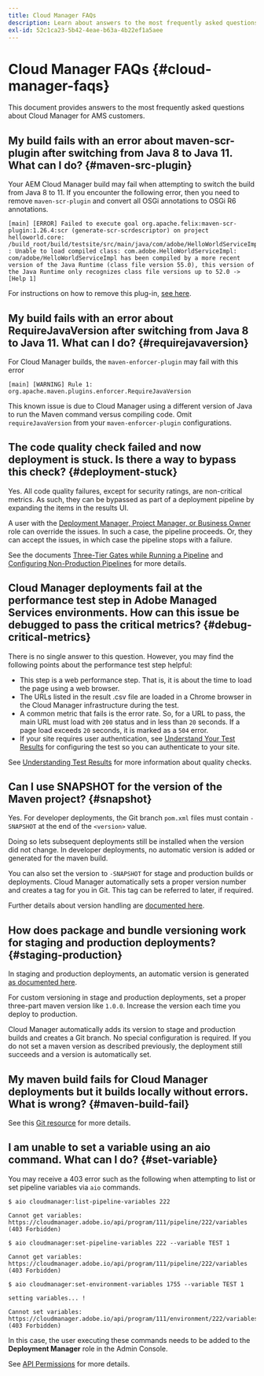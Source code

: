 ```yaml
---
title: Cloud Manager FAQs
description: Learn about answers to the most frequently asked questions about Cloud Manager for AMS customers.
exl-id: 52c1ca23-5b42-4eae-b63a-4b22ef1a5aee
---
```


# Cloud Manager FAQs {#cloud-manager-faqs}

This document provides answers to the most frequently asked questions about Cloud Manager for AMS customers.

<!-- 
## Is it possible to use Java 11 with Cloud Manager builds? {#java-11}

Yes. You need to add the `maven-toolchains-plugin` with the correct settings for Java 11.

* This process is documented [here](/help/getting-started/using-the-wizard.md).
* For an example, see the [WKND sample project code](https://github.com/adobe/aem-guides-wknd/commit/6cb5238cb6b932735dcf91b21b0d835ae3a7fe75). -->

## My build fails with an error about maven-scr-plugin after switching from Java 8 to Java 11. What can I do? {#maven-src-plugin}

Your AEM Cloud Manager build may fail when attempting to switch the build from Java 8 to 11. If you encounter the following error, then you need to remove `maven-scr-plugin` and convert all OSGi annotations to OSGi R6 annotations.

```text
[main] [ERROR] Failed to execute goal org.apache.felix:maven-scr-plugin:1.26.4:scr (generate-scr-scrdescriptor) on project helloworld.core: /build_root/build/testsite/src/main/java/com/adobe/HelloWorldServiceImpl.java : Unable to load compiled class: com.adobe.HelloWorldServiceImpl: com/adobe/HelloWorldServiceImpl has been compiled by a more recent version of the Java Runtime (class file version 55.0), this version of the Java Runtime only recognizes class file versions up to 52.0 -> [Help 1]
```

For instructions on how to remove this plug-in, [see here](https://cqdump.joerghoh.de/2019/01/03/from-scr-annotations-to-osgi-annotations/).

## My build fails with an error about RequireJavaVersion after switching from Java 8 to Java 11. What can I do? {#requirejavaversion}

For Cloud Manager builds, the `maven-enforcer-plugin` may fail with this error

```text
[main] [WARNING] Rule 1: org.apache.maven.plugins.enforcer.RequireJavaVersion
```

This known issue is due to Cloud Manager using a different version of Java to run the Maven command versus compiling code. Omit `requireJavaVersion` from your `maven-enforcer-plugin` configurations.

## The code quality check failed and now deployment is stuck. Is there a way to bypass this check? {#deployment-stuck}

Yes. All code quality failures, except for security ratings, are non-critical metrics. As such, they can be bypassed as part of a deployment pipeline by expanding the items in the results UI.  

A user with the [Deployment Manager, Project Manager, or Business Owner](/help/requirements/users-and-roles.md#role-definitions) role can override the issues. In such a case, the pipeline proceeds. Or, they can accept the issues, in which case the pipeline stops with a failure.

See the documents [Three-Tier Gates while Running a Pipeline](/help/using/code-quality-testing.md#three-tier-gates-while-running-a-pipeline) and [Configuring Non-Production Pipelines](/help/using/non-production-pipelines.md#understanding-the-flow) for more details.

## Cloud Manager deployments fail at the performance test step in Adobe Managed Services environments. How can this issue be debugged to pass the critical metrics? {#debug-critical-metrics}

There is no single answer to this question. However, you may find the following points about the performance test step helpful:

* This step is a web performance step. That is, it is about the time to load the page using a web browser.
* The URLs listed in the result .csv file are loaded in a Chrome browser in the Cloud Manager infrastructure during the test.
* A common metric that fails is the error rate. So, for a URL to pass, the main URL must load with `200` status and in less than `20` seconds. If a page load exceeds `20` seconds, it is marked as a `504` error.
* If your site requires user authentication, see [Understand Your Test Results](/help/using/code-quality-testing.md#authenticated-performance-testing) for configuring the test so you can authenticate to your site.

See [Understanding Test Results](/help/using/code-quality-testing.md) for more information about quality checks.

## Can I use SNAPSHOT for the version of the Maven project? {#snapshot}

Yes. For developer deployments, the Git branch `pom.xml` files must contain `-SNAPSHOT` at the end of the `<version>` value.

Doing so lets subsequent deployments still be installed when the version did not change. In developer deployments, no automatic version is added or generated for the maven build.

You can also set the version to `-SNAPSHOT` for stage and production builds or deployments. Cloud Manager automatically sets a proper version number and creates a tag for you in Git. This tag can be referred to later, if required.

Further details about version handling are [documented here](https://experienceleague.adobe.com/en/docs/experience-manager-cloud-service/content/implementing/using-cloud-manager/managing-code/project-version-handling).

## How does package and bundle versioning work for staging and production deployments? {#staging-production}

In staging and production deployments, an automatic version is generated [as documented here](/help/managing-code/maven-project-version.md).

For custom versioning in stage and production deployments, set a proper three-part maven version like `1.0.0`. Increase the version each time you deploy to production.

Cloud Manager automatically adds its version to stage and production builds and creates a Git branch. No special configuration is required. If you do not set a maven version as described previously, the deployment still succeeds and a version is automatically set.

## My maven build fails for Cloud Manager deployments but it builds locally without errors. What is wrong? {#maven-build-fail}

See this [Git resource](https://github.com/cqsupport/cloud-manager/blob/main/cm-build-step-fails.md) for more details.

## I am unable to set a variable using an aio command. What can I do? {#set-variable} 

You may receive a 403 error such as the following when attempting to list or set pipeline variables via `aio` commands.

```shell
$ aio cloudmanager:list-pipeline-variables 222

Cannot get variables: https://cloudmanager.adobe.io/api/program/111/pipeline/222/variables (403 Forbidden)

$ aio cloudmanager:set-pipeline-variables 222 --variable TEST 1

Cannot get variables: https://cloudmanager.adobe.io/api/program/111/pipeline/222/variables (403 Forbidden)

$ aio cloudmanager:set-environment-variables 1755 --variable TEST 1

setting variables... !

Cannot set variables: https://cloudmanager.adobe.io/api/program/111/environment/222/variables (403 Forbidden)
```

In this case, the user executing these commands needs to be added to the **Deployment Manager** role in the Admin Console.

See [API Permissions](https://developer.adobe.com/experience-cloud/cloud-manager/guides/getting-started/permissions/) for more details.
